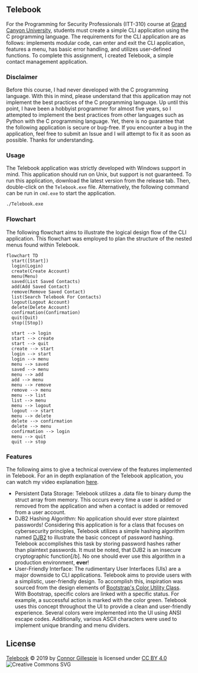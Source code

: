 ## Telebook
For the Programming for Security Professionals (ITT-310) course at [Grand Canyon University](https://gcu.edu), students must create a simple CLI application using the C programming language. The requirements for the CLI application are as follows: implements modular code, can enter and exit the CLI application, features a menu, has basic error handling, and utilizes user-defined functions. To complete this assignment, I created Telebook, a simple contact management application. 

### Disclaimer

Before this course, I had never developed with the C programming language. With this in mind, please understand that this application may not implement the best practices of the C programming language. Up until this point, I have been a hobbyist programmer for almost five years, so I attempted to implement the best practices from other languages such as Python with the C programming language. Yet, there is no guarantee that the following application is secure or bug-free. If you encounter a bug in the application, feel free to submit an Issue and I will attempt to fix it as soon as possible. Thanks for understanding. 

### Usage

The Telebook application was strictly developed with Windows support in mind. This application should run on Unix, but support is not guaranteed. To run this application, download the latest version from the release tab. Then, double-click on the `Telebook.exe` file. Alternatively, the following command can be run in `cmd.exe` to start the application. 
```sh
./Telebook.exe
```

### Flowchart

The following flowchart aims to illustrate the logical design flow of the CLI application. This flowchart was employed to plan the structure of the nested menus found within Telebook.

```mermaid
flowchart TD
  start([Start])
  login(Login)
  create(Create Account)
  menu(Menu)
  saved(List Saved Contacts)
  add(Add Saved Contact)
  remove(Remove Saved Contact)
  list(Search Telebook For Contacts)
  logout(Logout Account)
  delete(Delete Account)
  confirmation(Confirmation)
  quit(Quit)
  stop([Stop])

  start --> login
  start --> create
  start --> quit
  create --> start
  login --> start
  login --> menu
  menu --> saved
  saved --> menu
  menu --> add
  add --> menu
  menu --> remove
  remove --> menu
  menu --> list
  list --> menu
  menu --> logout
  logout --> start
  menu --> delete
  delete --> confirmation
  delete --> menu
  confirmation --> login
  menu --> quit
  quit --> stop
```

### Features

The following aims to give a technical overview of the features implemented in Telebook. For an in depth explanation of the Telebook application, you can watch my video explanation [here](https://youtu.be/qouURvWnlMg).

- Persistent Data Storage: Telebook utilizes a .data file to binary dump the struct array from memory. This occurs every time a user is added or removed from the application and when a contact is added or removed from a user account.
- DJB2 Hashing Algorithm: No application should ever store plaintext passwords! Considering this application is for a class that focuses on cybersecurity principles, Telebook utilizes a simple hashing algorithm named [DJB2](http://www.cse.yorku.ca/~oz/hash.html) to illustrate the basic concept of password hashing. Telebook accomplishes this task by storing password hashes rather than plaintext passwords. It must be noted, that DJB2 is an insecure cryptographic function[/b]. No one should ever use this algorithm in a production environment, **ever**!
- User-Friendly Interface: The rudimentary User Interfaces (UIs) are a major downside to CLI applications. Telebook aims to provide users with a simplistic, user-friendly design. To accomplish this, inspiration was sourced from the design elements of [Bootstrap's Color Utility Class](https://getbootstrap.com/docs/5.3/utilities/colors/#colors). With Bootstrap, specific colors are linked with a specific status. For example, a successful action is marked with the color green. Telebook uses this concept throughout the UI to provide a clean and user-friendly experience. Several colors were implemented into the UI using ANSI escape codes. Additionally, various ASCII characters were used to implement unique branding and menu dividers.

## License
[Telebook](https://github.com/connorgillespie/Telebook) © 2019 by [Connor Gillespie](https://github.com/connorgillespie) is licensed under [CC BY 4.0](https://creativecommons.org/licenses/by/4.0/?ref=chooser-v1)  
![Creative Commons SVG](http://i.creativecommons.org/l/by/4.0/88x31.png)
